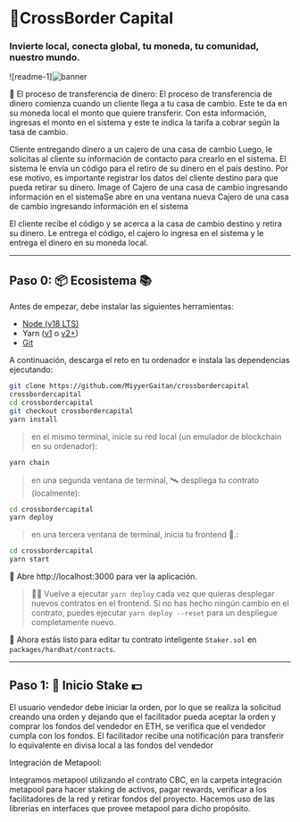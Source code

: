 # 🚩CrossBorder Capital
### Invierte local, conecta global, tu moneda, tu comunidad, nuestro mundo.

![readme-1]![banner](https://github.com/MiyyerGaitan/crossbordercapital/assets/7397155/1b8c70d4-fd89-4424-ae9c-dd77178dac7a)

🦸  El proceso de transferencia de dinero: El proceso de transferencia de dinero comienza cuando un cliente llega a tu casa de cambio. Este te da en su moneda local el monto que quiere transferir. Con esta información, ingresas el monto en el sistema y este te indica la tarifa a cobrar según la tasa de cambio.

Cliente entregando dinero a un cajero de una casa de cambio Luego, le solicitas al cliente su información de contacto para crearlo en el sistema. El sistema le envía un código para el retiro de su dinero en el país destino. Por ese motivo, es importante registrar los datos del cliente destino para que pueda retirar su dinero. Image of Cajero de una casa de cambio ingresando información en el sistemaSe abre en una ventana nueva Cajero de una casa de cambio ingresando información en el sistema

El cliente recibe el código y se acerca a la casa de cambio destino y retira su dinero. Le entrega el código, el cajero lo ingresa en el sistema y le entrega el dinero en su moneda local.

---

## Paso 0: 📦 Ecosistema 📚

Antes de empezar, debe instalar las siguientes herramientas:

- [Node (v18 LTS)](https://nodejs.org/en/download/)
- Yarn ([v1](https://classic.yarnpkg.com/en/docs/install/) o [v2+](https://yarnpkg.com/getting-started/install))
- [Git](https://git-scm.com/downloads)

A continuación, descarga el reto en tu ordenador e instala las dependencias ejecutando:

```sh
git clone https://github.com/MiyyerGaitan/crossbordercapital
crossbordercapital
cd crossbordercapital
git checkout crossbordercapital
yarn install
```

> en el mismo terminal, inicie su red local (un emulador de blockchain en su ordenador):

```sh
yarn chain
```

> en una segunda ventana de terminal, 🛰 despliega tu contrato (localmente):

```sh
cd crossbordercapital
yarn deploy
```

> en una tercera ventana de terminal, inicia tu frontend 📱.:

```sh
cd crossbordercapital
yarn start
```

📱 Abre http://localhost:3000 para ver la aplicación.

> 👩‍💻 Vuelve a ejecutar `yarn deploy` cada vez que quieras desplegar nuevos contratos en el frontend. Si no has hecho ningún cambio en el contrato, puedes ejecutar `yarn deploy --reset` para un despliegue completamente nuevo.

🔏 Ahora estás listo para editar tu contrato inteligente `Staker.sol` en `packages/hardhat/contracts`.

---

## Paso 1: 🥩 Inicio Stake 💵

El usuario vendedor debe iniciar la orden, por lo que se realiza la solicitud creando una orden y dejando que el facilitador pueda aceptar la orden y comprar los fondos del vendedor en ETH, se verifica que el vendedor cumpla con los fondos. El facilitador recibe una notificación para transferir lo equivalente en divisa local a las fondos del vendedor 



Integración de Metapool:

Integramos metapool utilizando el contrato CBC, en la carpeta integración metapool para hacer staking de activos, pagar rewards, verificar a los facilitadores de la red y retirar fondos del proyecto.
Hacemos uso de las librerias en interfaces que provee metapool para dicho propósito.
